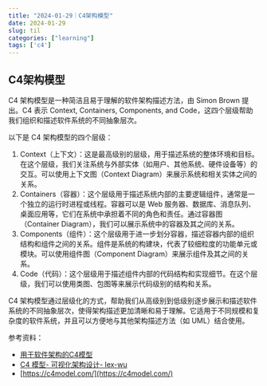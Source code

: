 ```yaml
---
title: "2024-01-29｜C4架构模型"
date: 2024-01-29
slug: til
categories: ["learning"]
tags: ['c4']
---
```


## C4架构模型

C4 架构模型是一种简洁且易于理解的软件架构描述方法，由 Simon Brown 提出。C4 表示 Context, Containers, Components, and Code，这四个层级帮助我们组织和描述软件系统的不同抽象层次。

以下是 C4 架构模型的四个层级：

1. Context（上下文）：这是最高级别的层级，用于描述系统的整体环境和目标。在这个层级，我们关注系统与外部实体（如用户、其他系统、硬件设备等）的交互。可以使用上下文图（Context Diagram）来展示系统和相关实体之间的关系。
2. Containers（容器）：这个层级用于描述系统内部的主要逻辑组件，通常是一个独立的运行时进程或线程。容器可以是 Web 服务器、数据库、消息队列、桌面应用等，它们在系统中承担着不同的角色和责任。通过容器图（Container Diagram），我们可以展示系统中的容器及其之间的关系。
3. Components（组件）：这个层级用于进一步划分容器，描述容器内部的组织结构和组件之间的关系。组件是系统的构建块，代表了较细粒度的功能单元或模块。可以使用组件图（Component Diagram）来展示组件及其之间的关系。
4. Code（代码）：这个层级用于描述组件内部的代码结构和实现细节。在这个层级，我们可以使用类图、包图等来展示代码级别的结构和关系。

C4 架构模型通过层级化的方式，帮助我们从高级别到低级别逐步展示和描述软件系统的不同抽象层次，使得架构描述更加清晰和易于理解。它适用于不同规模和复杂度的软件系统，并且可以方便地与其他架构描述方法（如 UML）结合使用。


参考资料：

- [用于软件架构的C4模型](https://www.infoq.cn/article/c4-architecture-model)
- [C4 模型- 可视化架构设计- lex-wu](https://www.cnblogs.com/lex-wu/p/13305380.html)
- [https://c4model.com/](https://c4model.com/)
